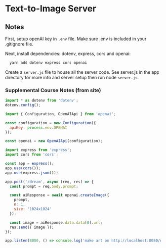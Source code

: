 # Text-to-Image Server

## Notes

First, setup openAI key in `.env` file. Make sure .env is included in your .gitignore file.

Next, install dependencies: dotenv, express, cors and openai:

```javascript
  yarn add dotenv express cors openai
```

Create a `server.js` file to house all the server code. See server.js in the app directory for more info and server setup then run node `server.js`.

### Supplemental Course Notes (from site)

```javascript
import * as dotenv from 'dotenv';
dotenv.config();

import { Configuration, OpenAIApi } from 'openai';

const configuration = new Configuration({
  apiKey: process.env.OPENAI
});

const openai = new OpenAIApi(configuration);

import express from 'express';
import cors from 'cors';

const app = express();
app.use(cors());
app.use(express.json());

app.post('/dream', async (req, res) => {
  const prompt = req.body.prompt;

  const aiResponse = await openai.createImage({
    prompt,
    n: 1,
    size: '1024x1024'
  });

  const image = aiResponse.data.data[0].url;
  res.send({ image });
});

app.listen(8080, () => console.log('make art on http://localhost:8080/dream'));
```
